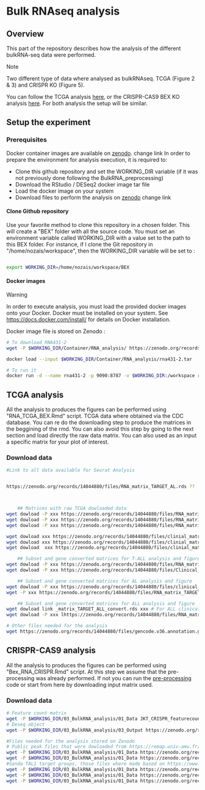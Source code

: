 # Bulk RNAseq analysis

## Overview

This part of the repository describes how the analysis of the different bulkRNA-seq data were performed.

> [!NOTE]  
> Two different type of data where analysed as bulkRNAseq. TCGA (Figure 2 & 3) and CRISPR KO (Figure 5). 

You can follow the TCGA analysis [here](#tcga-analysis), or the CRISPR-CAS9 BEX KO analysis [here](#crispr-CAS9-analysis).
For both analysis the setup will be similar.

## Setup the experiment
### Prerequisites

Docker container images are available on [zenodo](https://doi.org/10.5281/zenodo.4636520). change link
In order to prepare the environment for analysis execution, it is required to:
- Clone this github repository and set the WORKING_DIR variable (if it was not previously done following the BulkRNA_preprocessing)
- Download the RStudio / DESeq2 docker image tar file
- Load the docker image on your system
- Download files to perform the analysis on [zenodo](https://doi.org/10.5281/zenodo.4636520) change link
 
#### Clone Github repository

Use your favorite method to clone this repository in a chosen folder. This will create a "BEX" folder with all the source code.
You must set an environment variable called WORKING_DIR with a value set to the path to this BEX folder. For instance, if I clone the Git repository in "/home/nozais/workspace", then the WORKING_DIR variable will be set to :

```bash

export WORKING_DIR=/home/nozais/workspace/BEX

```

#### Docker images

> [!WARNING] 
> In order to execute analysis, you must load the provided docker images onto your Docker. Docker must be installed on your system. See https://docs.docker.com/install/ for details on Docker installation.

Docker image file is stored on Zenodo :

```bash
# To download RNA431-2
wget -P $WORKING_DIR/Container/RNA_analysis/ https://zenodo.org/records/14044880/files/rna431-2.tar

docker load --input $WORKING_DIR/Container/RNA_analysis/rna431-2.tar

# To run it
docker run -d --name rna431-2 -p 9090:8787 -v $WORKING_DIR:/workspace rna431-2
```

## TCGA analysis

All the analysis to produces the figures can be performed using "RNA_TCGA_BEX.Rmd" script.
TCGA data where obtained via the CDC database. You can re do the downloading step to produce the matrices in the beggining of the rmd.
You can also avoid this step by going to the next section and load directly the raw data matrix.
You can also used as an input a specific matrix for your plot of interest.

### Download data

```bash
#Link to all data available for Seurat Analysis


https://zenodo.org/records/14044880/files/RNA_matrix_TARGET_AL.rds ??



	## Matrices with raw TCGA dowloaded data
wget dowload -P xxx https://zenodo.org/records/14044880/files/RNA_matrix_TARGET_AML.rds # For AML RNA matrix 
wget dowload -P xxx https://zenodo.org/records/14044880/files/RNA_matrix_TARGET_P2.rds  # For P2 RNA matrix 
wget dowload -P xxx https://zenodo.org/records/14044880/files/RNA_matrix_TARGET_P3.rds  # For P3 RNA matrix 

wget dowload xxx https://zenodo.org/records/14044880/files/clinial_matrix_TARGET_AML.rds # For AML clinical matrix 
wget dowload xxx https://zenodo.org/records/14044880/files/clinial_matrix_TARGET_P2.rds # For P2 clinical matrix 
wget dowload  xxx https://zenodo.org/records/14044880/files/clinial_matrix_TARGET_P3.rds For P3 clinical matrix 

	## Subset and gene converted matrices for T-ALL analysis and figure
wget dowload -P xxx https://zenodo.org/records/14044880/files/RNA_matrix_TARGET_TALL_convert.rds # For T-ALL RNA matrix 
wget dowload -P xxx https://zenodo.org/records/14044880/files/Clinical_matrix_TARGET_TALL_convert.rds # For T-ALL clinical matrix 

	## Subset and gene converted matrices for AL analysis and figure
wget dowload -P xxx https://zenodo.org/records/14044880/files/clinical_matrix_TARGET_AL.rds # For Acute Leuk clinical matrix 
wget -P xxx https://zenodo.org/records/14044880/files/RNA_matrix_TARGET_AL_convert.rds # For Acute Leuk rna matrix 

	## Subset and gene converted matrices for ALL analysis and figure
wget dowload link _matrix_TARGET_ALL_convert.rds xxx # For ALL clinical matrix 
wget dowload -P xxx lhttps://zenodo.org/records/14044880/files/RNA_matrix_TARGET_ALL_convert.rds# For ALL RNA matrix 

# Other files needed for the analysis 
wget https://zenodo.org/records/14044880/files/gencode.v36.annotation.gtf

```

## CRISPR-CAS9 analysis

All the analysis to produces the figures can be performed using "Bex_RNA_CRISPR.Rmd" script.
At this step we assume that the pre-processing was already performed. If not you can run the [pre-processing](01_BulkRNA_preprocessing/) code or start from here by downloading input matrix used.

### Download data

```bash
# Feature count matrix
wget -P $WORKING_DIR/03_BulkRNA_analysis/01_Data JKT_CRISPR_featurecounts.txt
# Deseq object 
wget -P $WORKING_DIR/03_BulkRNA_analysis/03_Output https://zenodo.org/records/14044880/files/dds_CRISPR.rds

#Files needed for the analysis stored on Zenodo
# Public peak files that were dowloaded from https://remap.univ-amu.fr/target_page/TAL1:9606
wget -P $WORKING_DIR/03_BulkRNA_analysis/01_Data https://zenodo.org/records/14044880/files/GSE25000.bed #GSE25000
wget -P $WORKING_DIR/03_BulkRNA_analysis/01_Data https://zenodo.org/records/14044880/files/GSE29180.bed #GSE29180
#Sanda TAL1 target groups, those files where made based on https://www.ncbi.nlm.nih.gov/pmc/articles/PMC11063860/
wget -P $WORKING_DIR/03_BulkRNA_analysis/01_Data https://zenodo.org/records/14044880/files/SANDA_GR_A.txt #SandaA
wget -P $WORKING_DIR/03_BulkRNA_analysis/01_Data https://zenodo.org/records/14044880/files/SANDA_GR_B.txt #SandaB
wget -P $WORKING_DIR/03_BulkRNA_analysis/01_Data https://zenodo.org/records/14044880/files/SANDA_GR_C.txt #SandaC
```


